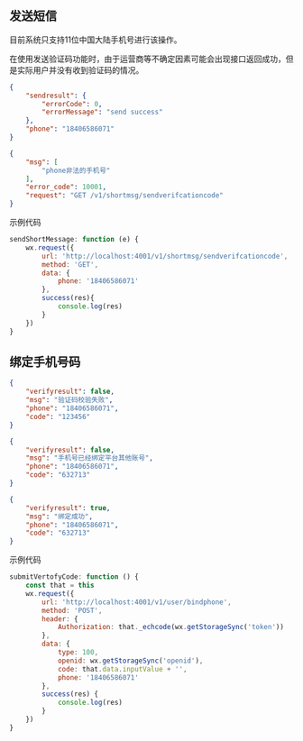 ## 发送短信
<d-tips type="point">目前系统只支持11位中国大陆手机号进行该操作。</d-tips>

<d-req-title title="发送短信" http_methods="GET" url="http://localhost:4001/v1/shortmsg/sendverifcationcode"></d-req-title>

<d-req>
<d-req-parm title="Request Parameters">
<d-req-parm-item name="phone" necess="required" type="String" desc="11位中国大陆手机号(+86)"></d-req-parm-item>
</d-req-parm>
</d-req>

在使用发送验证码功能时，由于运营商等不确定因素可能会出现接口返回成功，但是实际用户并没有收到验证码的情况。

<d-rep>
<d-rep-title title="请求成功，成功的发送验证码">
<d-rep-status status_code="200" status_des="OK"/> 
</d-rep-title>
<d-rep-code>

```json
{
    "sendresult": {
        "errorCode": 0,
        "errorMessage": "send success"
    },
    "phone": "18406586071"
}
```
</d-rep-code>

<d-rep-title title="请求成功，手机号不符合规则">
<d-rep-status status_code="200" status_des="OK"/> 
</d-rep-title>
<d-rep-code>

```json
{
    "msg": [
        "phone非法的手机号"
    ],
    "error_code": 10001,
    "request": "GET /v1/shortmsg/sendverifcationcode"
}
```
</d-rep-code>

</d-rep>

示例代码

```js
sendShortMessage: function (e) {
    wx.request({
        url: 'http://localhost:4001/v1/shortmsg/sendverifcationcode',
        method: 'GET',
        data: {
            phone: '18406586071'
        },
        success(res){
            console.log(res)
        }
    })
}
```

## 绑定手机号码
<d-req-title title="绑定手机号" http_methods="GET" url="http://localhost:4001/v1/user/bindphone"></d-req-title>

<d-req>
<d-req-parm title="Request Parameters">
<d-req-parm-item name="type" necess="required" type="Integer" desc="用户的类型"></d-req-parm-item>
<d-req-parm-item name="openid" necess="required" type="String" desc="用户的openid"></d-req-parm-item>
<d-req-parm-item name="code" necess="required" type="String" desc="用户填写的6位纯数字验证码"></d-req-parm-item>
<d-req-parm-item name="phone" necess="required" type="String" desc="要绑定的11位中国大陆手机号(+86)"></d-req-parm-item>
</d-req-parm>
</d-req>

<d-rep>

<d-rep-title title="请求成功，校验码校验失败(可能是错误或者过期，两种情况暂时未分开提示)">
<d-rep-status status_code="200" status_des="OK"/> 
</d-rep-title>
<d-rep-code>

```json
{
    "verifyresult": false,
    "msg": "验证码校验失败",
    "phone": "18406586071",
    "code": "123456"
}
```
</d-rep-code>


<d-rep-title title="请求成功，手机号已经绑定平台其他账号，同一平台只能绑定一次">
<d-rep-status status_code="200" status_des="OK"/> 
</d-rep-title>
<d-rep-code>

```json
{
    "verifyresult": false,
    "msg": "手机号已经绑定平台其他账号",
    "phone": "18406586071",
    "code": "632713"
}
```
</d-rep-code>

<d-rep-title title="请求成功，绑定成功">
<d-rep-status status_code="200" status_des="OK"/> 
</d-rep-title>
<d-rep-code>

```json
{
    "verifyresult": true,
    "msg": "绑定成功",
    "phone": "18406586071",
    "code": "632713"
}
```
</d-rep-code>
</d-rep>

 示例代码
```js
submitVertofyCode: function () {
    const that = this
    wx.request({
        url: 'http://localhost:4001/v1/user/bindphone',
        method: 'POST',
        header: {
            Authorization: that._echcode(wx.getStorageSync('token'))
        },
        data: {
            type: 100,
            openid: wx.getStorageSync('openid'),
            code: that.data.inputValue + '',
            phone: '18406586071'
        },
        success(res) {
            console.log(res)
        }
    })
}
```
